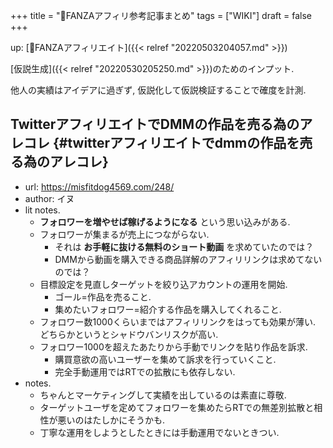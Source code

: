 +++
title = "📝FANZAアフィリ参考記事まとめ"
tags = ["WIKI"]
draft = false
+++

up: [📝FANZAアフィリエイト]({{< relref "20220503204057.md" >}})

[仮説生成]({{< relref "20220530205250.md" >}})のためのインプット.

他人の実績はアイデアに過ぎず, 仮説化して仮説検証することで確度を計測.


## TwitterアフィリエイトでDMMの作品を売る為のアレコレ {#twitterアフィリエイトでdmmの作品を売る為のアレコレ}

-   url: <https://misfitdog4569.com/248/>
-   author: イヌ
-   lit notes.
    -   **フォロワーを増やせば稼げるようになる** という思い込みがある.
    -   フォロワーが集まるが売上につながらない.
        -   それは **お手軽に抜ける無料のショート動画** を求めていたのでは？
        -   DMMから動画を購入できる商品詳解のアフィリリンクは求めてないのでは？
    -   目標設定を見直しターゲットを絞り込アカウントの運用を開始.
        -   ゴール=作品を売ること.
        -   集めたいフォロワー=紹介する作品を購入してくれること.
    -   フォロワー数1000くらいまではアフィリリンクをはっても効果が薄い. どちらかというとシャドウバンリスクが高い.
    -   フォロワー1000を超えたあたりから手動でリンクを貼り作品を訴求.
        -   購買意欲の高いユーザーを集めて訴求を行っていくこと.
        -   完全手動運用ではRTでの拡散にも依存しない.
-   notes.
    -   ちゃんとマーケティングして実績を出しているのは素直に尊敬.
    -   ターゲットユーザを定めてフォロワーを集めたらRTでの無差別拡散と相性が悪いのはたしかにそうかも.
    -   丁寧な運用をしようとしたときには手動運用でないときつい.

